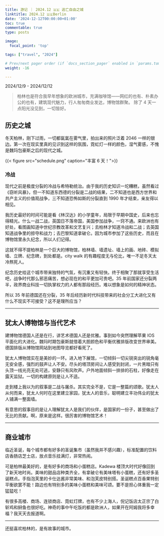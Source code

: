 ```yaml
---
title: 游记 ｜ 2024.12 🇩🇪 逃亡自由之城
linktitle: 2024.12 🇩🇪Berlin
date: '2024-12-12T00:00:00+01:00'
toc: true
commentable: true
type: posts

image:
  focal_point: 'top'

tags: ["travel", "2024"]

# Prev/next pager order (if `docs_section_pager` enabled in `params.toml`)
weight: -16

---
```


2024/12/9 - 2024/12/12

> 柏林也是符合我早年想象的欧洲城市，充满咖啡馆——网红的也有、朴素办公的也有，建筑现代魅力，行人匆匆商业发达，博物馆群聚。
> 除了 4 天一点阳光没见到，一切皆好。

<!--more-->

## 历史之城

冬天柏林，刚下过雨，一切都氤氲在雾气里，拍出来的照片泛着 2046 一样的银边。第一次在现实里真的见识到这样的氛围，霓虹灯一样的颜色，湿气雾感，不愧是魏玛包豪斯之后的现代之城。

{{< figure src="schedule.png" caption="丰富 6 天！">}}

### 冷战

现代之前是极度分裂的冷战与希特勒统治。由于我的历史知识一坨糟糕，虽然看过《窃听风暴》，但一不知道东西德的分裂是二战的结果，二不知道也是西方世界和共产主义的价值观战争，三不知道恐怖如斯的分裂直到 1990 年才结束，亲友得以相见。

我历史最好的时间可能是看《林汉达》的小学童年，局限于早期中国史，后来也忘得精光。什么一战二战，英国日不落帝国，美国参加战争，一窍不通。来欧洲也有好处，看图画知道中世纪宗教改革和文艺复兴；去柏林才知道冷战和二战；去英国知道战争里的掠夺和战力；去巴黎知道拿破仑。因为城市参加了这些历史，而且在博物馆里永久纪念，所以人们记得。

这就不得不提柏林是一个巨大的博物馆，柏林墙、墙遗址、墙上的画、地砖、模拟墙、立牌、纪念碑，到处都是。city walk 的有趣程度无与伦比，唯一不足冬天太冷熬死人。

纪念历史给这个城市带来独特的气氛，有沉重又有轻快。终于相聚了那就享受生活吧，战争时代那么邪恶痛苦，想必现在的和平更加可贵吧。35 年前国家还分裂两半，政界商业科技一切执掌权力的人都有那段经历。难以想象是如何的精神状态。

所以 35 年前德国还在分裂，35 年后经历新时代科技带来的社会分工大进化又有什么不现实不可接受？这不是理所应当？

---

## 犹太人博物馆与当代艺术

建博物馆德国人还是在行，讲艺术德国人还是优雅。事到如今突然理解苹果 IOS 平面化的大进化。魏玛时期包豪斯就借着大胆颜色和平衡优雅排版改变世界审美。德国排版从博物馆网站到地图导览都好看死了。

犹太人博物馆实在是美妙的一环。进入地下展馆，一切倾斜一切尖锐突出的锐角毫无安全感，强烈的鼓声让人不安。尽头的塔顶房间让人感受到封闭，一片黑暗只有头顶一线光亮无处可逃，安静只有风吹声。户外地面倾斜一排排的石柱，好像走在露天监狱。一切的构建原则是让人不适。

走到楼上我以为的叙事是二战与屠杀。其实完全不是，它是一整篇的颂歌。犹太人从何而来，犹太人何时在这里建立家园，犹太人的音乐，聪明建立丰功伟业的犹太人铺满一整面墙。

有意思的叙事目的是让人理解犹太人是我们的伙伴，是国家的一份子，甚至做出了无比的贡献。啊，原来是这样。很厉害的博物馆艺术！

---

## 商业城市

临近圣诞，每个城市都有好多的圣诞集市（虽然我并不感兴趣），标准配置的饮料店香肠店芝士店，放点音乐挂满灯，非常热闹。

可是柏林最美好的，是有好多的商场和小蛋糕店。Kadewa 楼顶大时代好像回到了新天地时尚。美味的甜品店种类齐全，有拿破仑有美味塔有小蛋糕，还有好多圣诞糕点。手指泡芙里的卡仕达酱非常美味、和泡芙皮特别搭。圣诞糕点百香果特别平衡欲罢不能！路边也有特别多的美味小蛋糕和美味可颂。要不是担心体重我一定猛猛吃！

有很多高楼、商场、连锁商店、霓虹灯牌，也有不少上海人，倪记饭店太正宗了白斩鸡和鲟鱼也很好吃。神奇的事中午吃饭的都是欧洲人，如果开在阿姆我将多幸福？我天天去报道啊。

---

还挺喜欢柏林的，是有故事的城市。